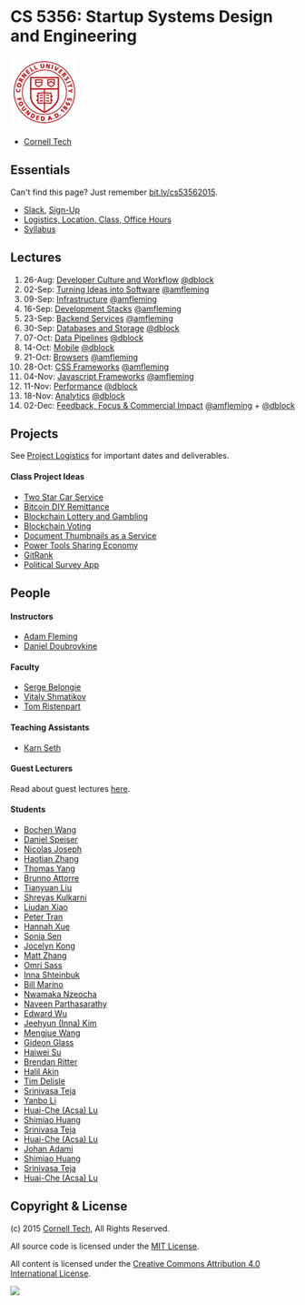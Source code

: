 CS 5356: Startup Systems Design and Engineering
===============================================

![Cornell Tech](images/cornell-logo.png "Cornell Tech")

* [Cornell Tech](http://tech.cornell.edu)

Essentials
----------

Can't find this page? Just remember [bit.ly/cs53562015](http://bit.ly/cs53562015).

* [Slack](https://cornell-cs5356-2015.slack.com), [Sign-Up](https://cornell-cs5356-2015.slack.com/signup)
* [Logistics, Location, Class, Office Hours](course/logistics.md)
* [Syllabus](course/syllabus.md)

Lectures
--------

1.  26-Aug: [Developer Culture and Workflow](course/01-developer-culture-and-workflow.md)         [@dblock](/people/daniel-doubrovkine.md)
2.  02-Sep: [Turning Ideas into Software](course/02-turning-ideas-into-software.md)               [@amfleming](/people/adam-fleming.md)
3.  09-Sep: [Infrastructure](course/03-infrastructure.md)                                         [@amfleming](/people/adam-fleming.md)
4.  16-Sep: [Development Stacks](course/04-development-stacks.md)                                 [@amfleming](/people/adam-fleming.md)
5.  23-Sep: [Backend Services](course/05-backend-services.md)                                     [@amfleming](/people/adam-fleming.md)
6.  30-Sep: [Databases and Storage](course/06-databases-and-storage.md)                           [@dblock](/people/daniel-doubrovkine.md)
7.  07-Oct: [Data Pipelines](course/07-data-pipelines.md)                                         [@dblock](/people/daniel-doubrovkine.md)
8.  14-Oct: [Mobile](course/08-mobile.md)                                                         [@dblock](/people/daniel-doubrovkine.md)
9.  21-Oct: [Browsers](course/09-browsers.md)                                                     [@amfleming](/people/adam-fleming.md)
10. 28-Oct: [CSS Frameworks](course/10-css.md)                                                    [@amfleming](/people/adam-fleming.md)
11. 04-Nov: [Javascript Frameworks](course/11-javascript.md)                                      [@amfleming](/people/adam-fleming.md)
12. 11-Nov: [Performance](course/12-performance.md)                                               [@dblock](/people/daniel-doubrovkine.md)
13. 18-Nov: [Analytics](course/13-analytics.md)                                                   [@dblock](/people/daniel-doubrovkine.md)
14. 02-Dec: [Feedback, Focus & Commercial Impact](course/14-feedback-focus-commercial-impact.md)  [@amfleming](/people/adam-fleming.md) + [@dblock](/people/daniel-doubrovkine.md)

Projects
--------

See [Project Logistics](projects/logistics.md) for important dates and deliverables.

#### Class Project Ideas

* [Two Star Car Service](projects/two-star-car-service.md)
* [Bitcoin DIY Remittance](projects/bitcoin-diy-remittance.md)
* [Blockchain Lottery and Gambling](projects/blockchain-lottery-and-gambling.md)
* [Blockchain Voting](projects/blockchain-voting.md)
* [Document Thumbnails as a Service](projects/document-thumbnails-as-a-service.md)
* [Power Tools Sharing Economy](projects/power-tools-sharing.md)
* [GitRank](projects/gitrank.md)
* [Political Survey App](projects/political-survey-app.md)

People
------

#### Instructors

* [Adam Fleming](people/adam-fleming.md)
* [Daniel Doubrovkine](people/daniel-doubrovkine.md)

#### Faculty

* [Serge Belongie](people/serge-belongie.md)
* [Vitaly Shmatikov](people/vitaly-shmatikov.md)
* [Tom Ristenpart](people/tom-ristenpart.md)

#### Teaching Assistants

* [Karn Seth](people/karn-seth.md)

#### Guest Lecturers

Read about guest lectures [here](course/guest-lectures.md).

#### Students

* [Bochen Wang](people/bochen-wang.md)
* [Daniel Speiser](people/daniel-speiser.md)
* [Nicolas Joseph](people/nicolas-joseph.md)
* [Haotian Zhang](people/haotian-zhang.md)
* [Thomas Yang](people/thomas-yang.md)
* [Brunno Attorre](people/brunno-attorre.md)
* [Tianyuan Liu](people/tianyuan-liu.md)
* [Shreyas Kulkarni](people/shreyas-kulkarni.md)
* [Liudan Xiao](people/liudan-xiao.md)
* [Peter Tran](people/peter-tran.md)
* [Hannah Xue](people/hannah-xue.md)
* [Sonia Sen](people/sonia-sen.md)
* [Jocelyn Kong](people/jocelyn-kong.md)
* [Matt Zhang](people/matt-zhang.md)
* [Omri Sass](people/omri-sass.md)
* [Inna Shteinbuk](people/inna-shteinbuk.md)
* [Bill Marino](people/bill-marino.md)
* [Nwamaka Nzeocha](people/nwamaka-nzeocha.md)
* [Naveen Parthasarathy](people/naveen-parthasarathy.md)
* [Edward Wu](people/edward-wu.md)
* [Jeehyun (Inna) Kim](people/jeehyun-kim.md)
* [Mengjue Wang](people/mengjue-wang.md)
* [Gideon Glass](people/gideon-glass.md)
* [Haiwei Su](people/haiwei-su.md)
* [Brendan Ritter](people/brendan-ritter.md)
* [Halil Akin](people/halil-akin.md)
* [Tim Delisle](people/tim-delisle.md)
* [Srinivasa Teja](people/srinivasa-teja.md)
* [Yanbo Li](people/yanbo-li.md)
* [Huai-Che (Acsa) Lu](people/huaiche-lu.md)
* [Shimiao Huang](people/shimiao-huang.md)
* [Srinivasa Teja](people/srinivasa-teja.md)
* [Huai-Che (Acsa) Lu](people/huaiche-lu.md)
* [Johan Adami](people/johan-adami.md)
* [Shimiao Huang](people/shimiao-huang.md)
* [Srinivasa Teja](people/srinivasa-teja.md)
* [Huai-Che (Acsa) Lu](people/huaiche-lu.md)

Copyright & License
-------------------

(c) 2015 [Cornell Tech](http://www.cs.cornell.edu), All Rights Reserved.

All source code is licensed under the [MIT License](MIT-LICENSE.txt).

All content is licensed under the [Creative Commons Attribution 4.0 International License](CC-BY-4.0-LICENSE).

<a href='https://creativecommons.org/licenses/by/4.0'>![](https://i.creativecommons.org/l/by/4.0/88x31.png)</a>
